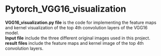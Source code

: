 # Pytorch_VGG16_visualization
 **VGG16_visualization.py file** is the code for implementing the feature maps and kernel visualization of the top 4th convolution layers of the VGG16 model.  
 **Input file** include the three different original images used in this project.  
 **result files** include the feature maps and kernel image of the top 4th convolution layers.
